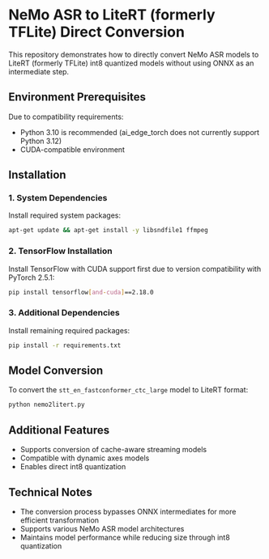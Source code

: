 # NeMo ASR to LiteRT (formerly TFLite) Direct Conversion

This repository demonstrates how to directly convert NeMo ASR models to LiteRT (formerly TFLite) int8 quantized models without using ONNX as an intermediate step.

## Environment Prerequisites

Due to compatibility requirements:
- Python 3.10 is recommended (ai_edge_torch does not currently support Python 3.12)
- CUDA-compatible environment

## Installation

### 1. System Dependencies
Install required system packages:
```bash
apt-get update && apt-get install -y libsndfile1 ffmpeg
```

### 2. TensorFlow Installation
Install TensorFlow with CUDA support first due to version compatibility with PyTorch 2.5.1:
```bash
pip install tensorflow[and-cuda]==2.18.0
```

### 3. Additional Dependencies
Install remaining required packages:
```bash
pip install -r requirements.txt
```

## Model Conversion

To convert the `stt_en_fastconformer_ctc_large` model to LiteRT format:
```bash
python nemo2litert.py
```

## Additional Features

- Supports conversion of cache-aware streaming models
- Compatible with dynamic axes models
- Enables direct int8 quantization

## Technical Notes

- The conversion process bypasses ONNX intermediates for more efficient transformation
- Supports various NeMo ASR model architectures
- Maintains model performance while reducing size through int8 quantization
